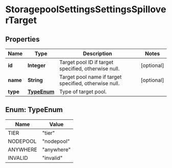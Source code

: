 
# StoragepoolSettingsSettingsSpilloverTarget

## Properties
Name | Type | Description | Notes
------------ | ------------- | ------------- | -------------
**id** | **Integer** | Target pool ID if target specified, otherwise null. |  [optional]
**name** | **String** | Target pool name if target specified, otherwise null. |  [optional]
**type** | [**TypeEnum**](#TypeEnum) | Type of target pool. | 


<a name="TypeEnum"></a>
## Enum: TypeEnum
Name | Value
---- | -----
TIER | &quot;tier&quot;
NODEPOOL | &quot;nodepool&quot;
ANYWHERE | &quot;anywhere&quot;
INVALID | &quot;invalid&quot;




